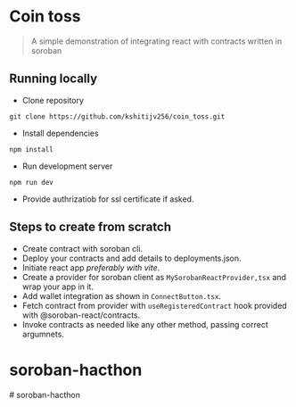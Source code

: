 # Coin toss

> A simple demonstration of integrating react with contracts written in soroban

## Running locally

- Clone repository
```
git clone https://github.com/kshitijv256/coin_toss.git
```
- Install dependencies
```
npm install
```
- Run development server
```
npm run dev
```
- Provide authrizatiob for ssl certificate if asked.


## Steps to create from scratch

- Create contract with soroban cli.
- Deploy your contracts and add details to deployments.json.
- Initiate react app *preferably with vite*.
- Create a provider for soroban client as `MySorobanReactProvider,tsx` and wrap your app in it.
- Add wallet integration as shown in `ConnectButton.tsx`.
- Fetch contract from provider with `useRegisteredContract` hook provided with @soroban-react/contracts.
- Invoke contracts as needed like any other method, passing correct argumnets.
# soroban-hacthon
#   s o r o b a n - h a c t h o n  
 